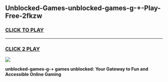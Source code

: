 
## Unblocked-Games-unblocked-games-g-+-Play-Free-2fkzw
<h3>
<a href="https://premium76.site?title=unblocked-games-g-+&ref=10A">CLICK TO PLAY</a></h3>
<hr>

<h3>
<a href="https://premium76.site?title=unblocked-games-g-+&ref=10A">CLICK 2 PLAY</a>
  
</h3>

<a href="https://premium76.site?title=unblocked-games-g-+&ref=10A"><img src="https://clearcache.store/games.png"></a>


**unblocked-games-g-+ games unblocked: Your Gateway to Fun and Accessible Online Gaming**

